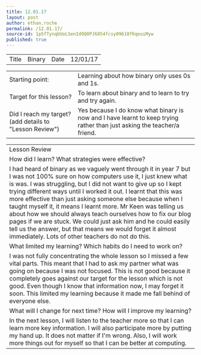 ```yaml
---
title: 12.01.17
layout: post
author: ethan.roche
permalink: /12.01.17/
source-id: 1p5fTynqbUoLSenId9Q0PJ6854fcsy09618fKqeuiMyw
published: true
---
```

<table>
  <tr>
    <td>Title</td>
    <td>Binary</td>
    <td>Date</td>
    <td>12/01/17</td>
  </tr>
</table>


<table>
  <tr>
    <td>Starting point:</td>
    <td>Learning about how binary only uses 0s and 1s.</td>
  </tr>
  <tr>
    <td>Target for this lesson?</td>
    <td>To learn about binary and to learn to try and try again.</td>
  </tr>
  <tr>
    <td>Did I reach my target? 
(add details to "Lesson Review")</td>
    <td>Yes because I do know what binary is now and I have learnt to keep trying rather than just asking the teacher/a friend. </td>
  </tr>
</table>


<table>
  <tr>
    <td>Lesson Review</td>
  </tr>
  <tr>
    <td>How did I learn? What strategies were effective? </td>
  </tr>
  <tr>
    <td>I had heard of binary as we vaguely went through it in year 7 but I was not 100% sure on how computers use it, I just knew what is was. I was struggling, but I did not want to give up so I kept trying different ways until I worked it out. I learnt that this was more effective than just asking someone else because when I taught myself it, it means I learnt more. Mr Keen was telling us about how we should always teach ourselves how to fix our blog pages if we are stuck. We could just ask him and he could easily tell us the answer, but that means we would forget it almost immediately. Lots of other teachers do not do this.</td>
  </tr>
  <tr>
    <td>What limited my learning? Which habits do I need to work on? </td>
  </tr>
  <tr>
    <td>I was not fully concentrating the whole lesson so I missed a few vital parts. This meant that I had to ask my partner what was going on because I was not focused. This is not good because it completely goes against our target for the lesson which is not good. Even though I know that information now, I may forget it soon. This limited my learning because it made me fall behind of everyone else.</td>
  </tr>
  <tr>
    <td>What will I change for next time? How will I improve my learning?</td>
  </tr>
  <tr>
    <td>In the next lesson, I will listen to the teacher more so that I can learn more key information. I will also participate more by putting my hand up. It does not matter if I'm wrong. Also, I will work more things out for myself so that I can be better at computing. </td>
  </tr>
</table>


